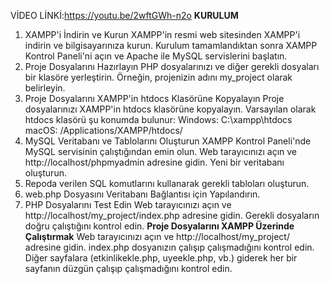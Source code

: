 
VİDEO LİNKİ:https://youtu.be/2wftGWh-n2o
                             ****KURULUM****
1. XAMPP'i İndirin ve Kurun
XAMPP'in resmi web sitesinden XAMPP'i indirin ve bilgisayarınıza kurun.
Kurulum tamamlandıktan sonra XAMPP Kontrol Paneli'ni açın ve Apache ile MySQL servislerini başlatın.
2. Proje Dosyalarını Hazırlayın
PHP dosyalarınızı ve diğer gerekli dosyaları bir klasöre yerleştirin. Örneğin, projenizin adını my_project olarak belirleyin.
3. Proje Dosyalarını XAMPP'in htdocs Klasörüne Kopyalayın
Proje dosyalarınızı XAMPP'in htdocs klasörüne kopyalayın. Varsayılan olarak htdocs klasörü şu konumda bulunur:
Windows: C:\xampp\htdocs\
macOS: /Applications/XAMPP/htdocs/
4. MySQL Veritabanı ve Tablolarını Oluşturun
XAMPP Kontrol Paneli'nde MySQL servisinin çalıştığından emin olun.
Web tarayıcınızı açın ve http://localhost/phpmyadmin adresine gidin.
Yeni bir veritabanı oluşturun.
5. Repoda verilen SQL komutlarını kullanarak gerekli tabloları oluşturun.
6.  web.php Dosyasını Veritabanı Bağlantısı için Yapılandırın.
7. PHP Dosyalarını Test Edin
Web tarayıcınızı açın ve http://localhost/my_project/index.php adresine gidin.
Gerekli dosyaların doğru çalıştığını kontrol edin.
****Proje Dosyalarını XAMPP Üzerinde Çalıştırmak****
Web tarayıcınızı açın ve http://localhost/my_project/ adresine gidin.
index.php dosyanızın çalışıp çalışmadığını kontrol edin.
Diğer sayfalara (etkinlikekle.php, uyeekle.php, vb.) giderek her bir sayfanın düzgün çalışıp çalışmadığını kontrol edin.
